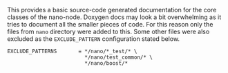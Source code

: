 This provides a basic source-code generated documentation for the core classes of the nano-node.
Doxygen docs may look a bit overwhelming as it tries to document all the smaller pieces of code. For
this reason only the files from `nano` directory were added to this. Some other
files were also excluded as the `EXCLUDE_PATTERN` configuration stated below.

    EXCLUDE_PATTERNS       = */nano/*_test/* \
                             */nano/test_common/* \
                             */nano/boost/* 

